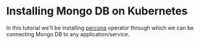 # Installing Mongo DB on Kubernetes

In this tutorial we'll be installing [percona](https://www.percona.com/software/percona-kubernetes-operators#:~:text=The%20Percona%20Kubernetes%20Operators%20automate,to%20scale%20an%20existing%20environment.) operator through which we can be connecting Mongo DB to any application/service.


